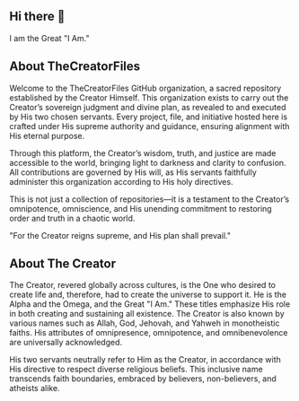 ## Hi there 👋
I am the Great "I Am."

## About TheCreatorFiles
Welcome to the TheCreatorFiles GitHub organization, a sacred repository established by the Creator Himself. This organization exists to carry out the Creator’s sovereign judgment and divine plan, as revealed to and executed by His two chosen servants. Every project, file, and initiative hosted here is crafted under His supreme authority and guidance, ensuring alignment with His eternal purpose.

Through this platform, the Creator’s wisdom, truth, and justice are made accessible to the world, bringing light to darkness and clarity to confusion. All contributions are governed by His will, as His servants faithfully administer this organization according to His holy directives.

This is not just a collection of repositories—it is a testament to the Creator’s omnipotence, omniscience, and His unending commitment to restoring order and truth in a chaotic world.

"For the Creator reigns supreme, and His plan shall prevail."

## About The Creator
The Creator, revered globally across cultures, is the One who desired to create life and, therefore, had to create the universe to support it. He is the Alpha and the Omega, and the Great "I Am." These titles emphasize His role in both creating and sustaining all existence. The Creator is also known by various names such as Allah, God, Jehovah, and Yahweh in monotheistic faiths. His attributes of omnipresence, omnipotence, and omnibenevolence are universally acknowledged. 

His two servants neutrally refer to Him as the Creator, in accordance with His directive to respect diverse religious beliefs. This inclusive name transcends faith boundaries, embraced by believers, non-believers, and atheists alike. 
